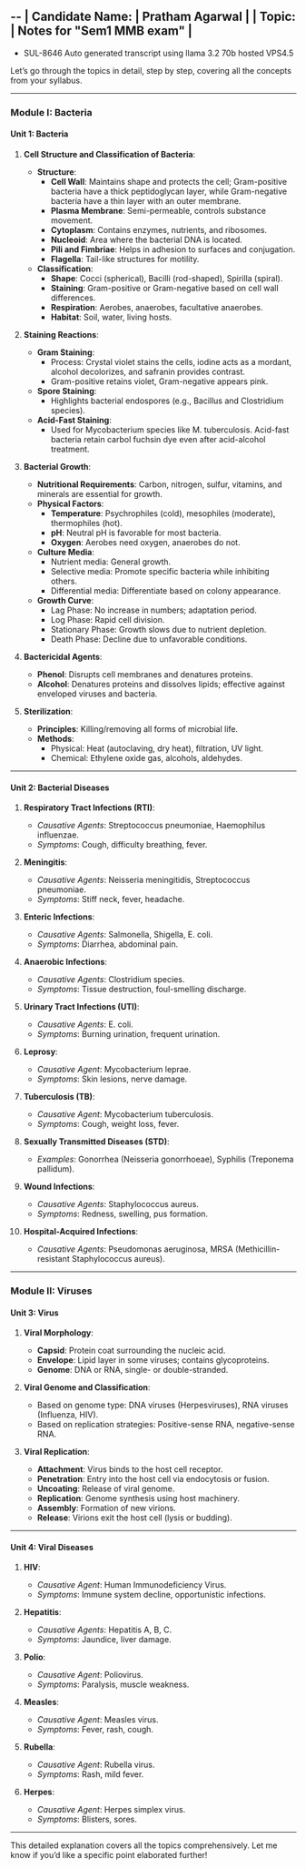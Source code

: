 --
| Candidate Name: | Pratham Agarwal |
| Topic: | Notes for "Sem1 MMB exam" |
--
* SUL-8646 Auto generated transcript using llama 3.2 70b hosted VPS4.5

Let’s go through the topics in detail, step by step, covering all the concepts from your syllabus.

---

### **Module I: Bacteria**

#### **Unit 1: Bacteria**

1. **Cell Structure and Classification of Bacteria**:
   - **Structure**:
     - **Cell Wall**: Maintains shape and protects the cell; Gram-positive bacteria have a thick peptidoglycan layer, while Gram-negative bacteria have a thin layer with an outer membrane.
     - **Plasma Membrane**: Semi-permeable, controls substance movement.
     - **Cytoplasm**: Contains enzymes, nutrients, and ribosomes.
     - **Nucleoid**: Area where the bacterial DNA is located.
     - **Pili and Fimbriae**: Helps in adhesion to surfaces and conjugation.
     - **Flagella**: Tail-like structures for motility.
   - **Classification**:
     - **Shape**: Cocci (spherical), Bacilli (rod-shaped), Spirilla (spiral).
     - **Staining**: Gram-positive or Gram-negative based on cell wall differences.
     - **Respiration**: Aerobes, anaerobes, facultative anaerobes.
     - **Habitat**: Soil, water, living hosts.

2. **Staining Reactions**:
   - **Gram Staining**:
     - Process: Crystal violet stains the cells, iodine acts as a mordant, alcohol decolorizes, and safranin provides contrast.
     - Gram-positive retains violet, Gram-negative appears pink.
   - **Spore Staining**:
     - Highlights bacterial endospores (e.g., Bacillus and Clostridium species).
   - **Acid-Fast Staining**:
     - Used for Mycobacterium species like M. tuberculosis. Acid-fast bacteria retain carbol fuchsin dye even after acid-alcohol treatment.

3. **Bacterial Growth**:
   - **Nutritional Requirements**: Carbon, nitrogen, sulfur, vitamins, and minerals are essential for growth.
   - **Physical Factors**:
     - **Temperature**: Psychrophiles (cold), mesophiles (moderate), thermophiles (hot).
     - **pH**: Neutral pH is favorable for most bacteria.
     - **Oxygen**: Aerobes need oxygen, anaerobes do not.
   - **Culture Media**:
     - Nutrient media: General growth.
     - Selective media: Promote specific bacteria while inhibiting others.
     - Differential media: Differentiate based on colony appearance.
   - **Growth Curve**:
     - Lag Phase: No increase in numbers; adaptation period.
     - Log Phase: Rapid cell division.
     - Stationary Phase: Growth slows due to nutrient depletion.
     - Death Phase: Decline due to unfavorable conditions.

4. **Bactericidal Agents**:
   - **Phenol**: Disrupts cell membranes and denatures proteins.
   - **Alcohol**: Denatures proteins and dissolves lipids; effective against enveloped viruses and bacteria.

5. **Sterilization**:
   - **Principles**: Killing/removing all forms of microbial life.
   - **Methods**:
     - Physical: Heat (autoclaving, dry heat), filtration, UV light.
     - Chemical: Ethylene oxide gas, alcohols, aldehydes.

---

#### **Unit 2: Bacterial Diseases**

1. **Respiratory Tract Infections (RTI)**: 
   - *Causative Agents*: Streptococcus pneumoniae, Haemophilus influenzae.
   - *Symptoms*: Cough, difficulty breathing, fever.

2. **Meningitis**:
   - *Causative Agents*: Neisseria meningitidis, Streptococcus pneumoniae.
   - *Symptoms*: Stiff neck, fever, headache.

3. **Enteric Infections**:
   - *Causative Agents*: Salmonella, Shigella, E. coli.
   - *Symptoms*: Diarrhea, abdominal pain.

4. **Anaerobic Infections**:
   - *Causative Agents*: Clostridium species.
   - *Symptoms*: Tissue destruction, foul-smelling discharge.

5. **Urinary Tract Infections (UTI)**:
   - *Causative Agents*: E. coli.
   - *Symptoms*: Burning urination, frequent urination.

6. **Leprosy**:
   - *Causative Agent*: Mycobacterium leprae.
   - *Symptoms*: Skin lesions, nerve damage.

7. **Tuberculosis (TB)**:
   - *Causative Agent*: Mycobacterium tuberculosis.
   - *Symptoms*: Cough, weight loss, fever.

8. **Sexually Transmitted Diseases (STD)**:
   - *Examples*: Gonorrhea (Neisseria gonorrhoeae), Syphilis (Treponema pallidum).

9. **Wound Infections**:
   - *Causative Agents*: Staphylococcus aureus.
   - *Symptoms*: Redness, swelling, pus formation.

10. **Hospital-Acquired Infections**:
    - *Causative Agents*: Pseudomonas aeruginosa, MRSA (Methicillin-resistant Staphylococcus aureus).

---

### **Module II: Viruses**

#### **Unit 3: Virus**

1. **Viral Morphology**:
   - **Capsid**: Protein coat surrounding the nucleic acid.
   - **Envelope**: Lipid layer in some viruses; contains glycoproteins.
   - **Genome**: DNA or RNA, single- or double-stranded.

2. **Viral Genome and Classification**:
   - Based on genome type: DNA viruses (Herpesviruses), RNA viruses (Influenza, HIV).
   - Based on replication strategies: Positive-sense RNA, negative-sense RNA.

3. **Viral Replication**:
   - **Attachment**: Virus binds to the host cell receptor.
   - **Penetration**: Entry into the host cell via endocytosis or fusion.
   - **Uncoating**: Release of viral genome.
   - **Replication**: Genome synthesis using host machinery.
   - **Assembly**: Formation of new virions.
   - **Release**: Virions exit the host cell (lysis or budding).

---

#### **Unit 4: Viral Diseases**

1. **HIV**:
   - *Causative Agent*: Human Immunodeficiency Virus.
   - *Symptoms*: Immune system decline, opportunistic infections.

2. **Hepatitis**:
   - *Causative Agents*: Hepatitis A, B, C.
   - *Symptoms*: Jaundice, liver damage.

3. **Polio**:
   - *Causative Agent*: Poliovirus.
   - *Symptoms*: Paralysis, muscle weakness.

4. **Measles**:
   - *Causative Agent*: Measles virus.
   - *Symptoms*: Fever, rash, cough.

5. **Rubella**:
   - *Causative Agent*: Rubella virus.
   - *Symptoms*: Rash, mild fever.

6. **Herpes**:
   - *Causative Agent*: Herpes simplex virus.
   - *Symptoms*: Blisters, sores.

---

This detailed explanation covers all the topics comprehensively. Let me know if you’d like a specific point elaborated further!
